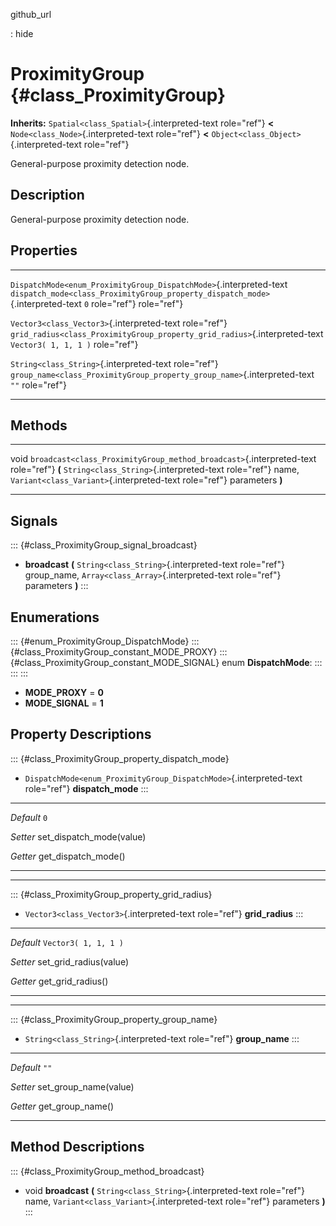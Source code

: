 github\_url

:   hide

ProximityGroup {#class_ProximityGroup}
==============

**Inherits:** `Spatial<class_Spatial>`{.interpreted-text role="ref"}
**\<** `Node<class_Node>`{.interpreted-text role="ref"} **\<**
`Object<class_Object>`{.interpreted-text role="ref"}

General-purpose proximity detection node.

Description
-----------

General-purpose proximity detection node.

Properties
----------

  -------------------------------------------------------------------- -------------------------------------------------------------------------------- ----------------------
  `DispatchMode<enum_ProximityGroup_DispatchMode>`{.interpreted-text   `dispatch_mode<class_ProximityGroup_property_dispatch_mode>`{.interpreted-text   `0`
  role="ref"}                                                          role="ref"}                                                                      

  `Vector3<class_Vector3>`{.interpreted-text role="ref"}               `grid_radius<class_ProximityGroup_property_grid_radius>`{.interpreted-text       `Vector3( 1, 1, 1 )`
                                                                       role="ref"}                                                                      

  `String<class_String>`{.interpreted-text role="ref"}                 `group_name<class_ProximityGroup_property_group_name>`{.interpreted-text         `""`
                                                                       role="ref"}                                                                      
  -------------------------------------------------------------------- -------------------------------------------------------------------------------- ----------------------

Methods
-------

  ------ ----------------------------------------------------------------------
  void   `broadcast<class_ProximityGroup_method_broadcast>`{.interpreted-text
         role="ref"} **(** `String<class_String>`{.interpreted-text role="ref"}
         name, `Variant<class_Variant>`{.interpreted-text role="ref"}
         parameters **)**

  ------ ----------------------------------------------------------------------

Signals
-------

::: {#class_ProximityGroup_signal_broadcast}
-   **broadcast** **(** `String<class_String>`{.interpreted-text
    role="ref"} group\_name, `Array<class_Array>`{.interpreted-text
    role="ref"} parameters **)**
:::

Enumerations
------------

::: {#enum_ProximityGroup_DispatchMode}
::: {#class_ProximityGroup_constant_MODE_PROXY}
::: {#class_ProximityGroup_constant_MODE_SIGNAL}
enum **DispatchMode**:
:::
:::
:::

-   **MODE\_PROXY** = **0**
-   **MODE\_SIGNAL** = **1**

Property Descriptions
---------------------

::: {#class_ProximityGroup_property_dispatch_mode}
-   `DispatchMode<enum_ProximityGroup_DispatchMode>`{.interpreted-text
    role="ref"} **dispatch\_mode**
:::

  ----------- ----------------------------
  *Default*   `0`

  *Setter*    set\_dispatch\_mode(value)

  *Getter*    get\_dispatch\_mode()
  ----------- ----------------------------

------------------------------------------------------------------------

::: {#class_ProximityGroup_property_grid_radius}
-   `Vector3<class_Vector3>`{.interpreted-text role="ref"}
    **grid\_radius**
:::

  ----------- --------------------------
  *Default*   `Vector3( 1, 1, 1 )`

  *Setter*    set\_grid\_radius(value)

  *Getter*    get\_grid\_radius()
  ----------- --------------------------

------------------------------------------------------------------------

::: {#class_ProximityGroup_property_group_name}
-   `String<class_String>`{.interpreted-text role="ref"} **group\_name**
:::

  ----------- -------------------------
  *Default*   `""`

  *Setter*    set\_group\_name(value)

  *Getter*    get\_group\_name()
  ----------- -------------------------

Method Descriptions
-------------------

::: {#class_ProximityGroup_method_broadcast}
-   void **broadcast** **(** `String<class_String>`{.interpreted-text
    role="ref"} name, `Variant<class_Variant>`{.interpreted-text
    role="ref"} parameters **)**
:::
